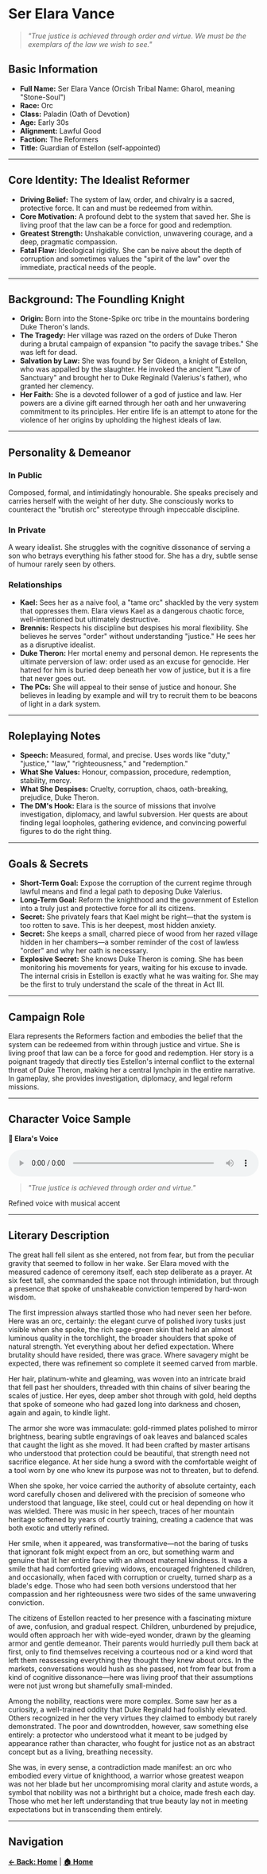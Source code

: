 # Ser Elara Vance

> *"True justice is achieved through order and virtue. We must be the exemplars of the law we wish to see."*

## Basic Information

- **Full Name:** Ser Elara Vance (Orcish Tribal Name: Gharol, meaning "Stone-Soul")
- **Race:** Orc
- **Class:** Paladin (Oath of Devotion)
- **Age:** Early 30s
- **Alignment:** Lawful Good
- **Faction:** The Reformers
- **Title:** Guardian of Estellon (self-appointed)

---

## Core Identity: The Idealist Reformer

- **Driving Belief:** The system of law, order, and chivalry is a sacred, protective force. It can and must be redeemed from within.
- **Core Motivation:** A profound debt to the system that saved her. She is living proof that the law can be a force for good and redemption.
- **Greatest Strength:** Unshakable conviction, unwavering courage, and a deep, pragmatic compassion.
- **Fatal Flaw:** Ideological rigidity. She can be naive about the depth of corruption and sometimes values the "spirit of the law" over the immediate, practical needs of the people.

---

## Background: The Foundling Knight

- **Origin:** Born into the Stone-Spike orc tribe in the mountains bordering Duke Theron's lands.
- **The Tragedy:** Her village was razed on the orders of Duke Theron during a brutal campaign of expansion "to pacify the savage tribes." She was left for dead.
- **Salvation by Law:** She was found by Ser Gideon, a knight of Estellon, who was appalled by the slaughter. He invoked the ancient "Law of Sanctuary" and brought her to Duke Reginald (Valerius's father), who granted her clemency.
- **Her Faith:** She is a devoted follower of a god of justice and law. Her powers are a divine gift earned through her oath and her unwavering commitment to its principles. Her entire life is an attempt to atone for the violence of her origins by upholding the highest ideals of law.

---

## Personality & Demeanor

### In Public
Composed, formal, and intimidatingly honourable. She speaks precisely and carries herself with the weight of her duty. She consciously works to counteract the "brutish orc" stereotype through impeccable discipline.

### In Private
A weary idealist. She struggles with the cognitive dissonance of serving a son who betrays everything his father stood for. She has a dry, subtle sense of humour rarely seen by others.

### Relationships

- **Kael:** Sees her as a naive fool, a "tame orc" shackled by the very system that oppresses them. Elara views Kael as a dangerous chaotic force, well-intentioned but ultimately destructive.
- **Brennis:** Respects his discipline but despises his moral flexibility. She believes he serves "order" without understanding "justice." He sees her as a disruptive idealist.
- **Duke Theron:** Her mortal enemy and personal demon. He represents the ultimate perversion of law: order used as an excuse for genocide. Her hatred for him is buried deep beneath her vow of justice, but it is a fire that never goes out.
- **The PCs:** She will appeal to their sense of justice and honour. She believes in leading by example and will try to recruit them to be beacons of light in a dark system.

---

## Roleplaying Notes

- **Speech:** Measured, formal, and precise. Uses words like "duty," "justice," "law," "righteousness," and "redemption."
- **What She Values:** Honour, compassion, procedure, redemption, stability, mercy.
- **What She Despises:** Cruelty, corruption, chaos, oath-breaking, prejudice, Duke Theron.
- **The DM's Hook:** Elara is the source of missions that involve investigation, diplomacy, and lawful subversion. Her quests are about finding legal loopholes, gathering evidence, and convincing powerful figures to do the right thing.

---

## Goals & Secrets

- **Short-Term Goal:** Expose the corruption of the current regime through lawful means and find a legal path to deposing Duke Valerius.
- **Long-Term Goal:** Reform the knighthood and the government of Estellon into a truly just and protective force for all its citizens.
- **Secret:** She privately fears that Kael might be right—that the system is too rotten to save. This is her deepest, most hidden anxiety.
- **Secret:** She keeps a small, charred piece of wood from her razed village hidden in her chambers—a somber reminder of the cost of lawless "order" and why her oath is necessary.
- **Explosive Secret:** She knows Duke Theron is coming. She has been monitoring his movements for years, waiting for his excuse to invade. The internal crisis in Estellon is exactly what he was waiting for. She may be the first to truly understand the scale of the threat in Act III.


---

## Campaign Role

Elara represents the Reformers faction and embodies the belief that the system can be redeemed from within through justice and virtue. She is living proof that law can be a force for good and redemption. Her story is a poignant tragedy that directly ties Estellon's internal conflict to the external threat of Duke Theron, making her a central lynchpin in the entire narrative. In gameplay, she provides investigation, diplomacy, and legal reform missions.

---

## Character Voice Sample

<div class="audio-player">
    <p><strong>🎵 Elara's Voice</strong></p>
    <audio controls style="width: 100%;">
        <source src="../audio/characters/elara-sample.wav" type="audio/wav">
        <source src="../audio/characters/elara-sample.ogg" type="audio/ogg">
        Your browser does not support the audio element.
        <a href="../audio/characters/elara-sample.wav">Download audio file</a>
    </audio>
</div>

> *"True justice is achieved through order and virtue."*

Refined voice with musical accent

---

## Literary Description

The great hall fell silent as she entered, not from fear, but from the peculiar gravity that seemed to follow in her wake. Ser Elara moved with the measured cadence of ceremony itself, each step deliberate as a prayer. At six feet tall, she commanded the space not through intimidation, but through a presence that spoke of unshakeable conviction tempered by hard-won wisdom.

The first impression always startled those who had never seen her before. Here was an orc, certainly: the elegant curve of polished ivory tusks just visible when she spoke, the rich sage-green skin that held an almost luminous quality in the torchlight, the broader shoulders that spoke of natural strength. Yet everything about her defied expectation. Where brutality should have resided, there was grace. Where savagery might be expected, there was refinement so complete it seemed carved from marble.

Her hair, platinum-white and gleaming, was woven into an intricate braid that fell past her shoulders, threaded with thin chains of silver bearing the scales of justice. Her eyes, deep amber shot through with gold, held depths that spoke of someone who had gazed long into darkness and chosen, again and again, to kindle light.

The armor she wore was immaculate: gold-rimmed plates polished to mirror brightness, bearing subtle engravings of oak leaves and balanced scales that caught the light as she moved. It had been crafted by master artisans who understood that protection could be beautiful, that strength need not sacrifice elegance. At her side hung a sword with the comfortable weight of a tool worn by one who knew its purpose was not to threaten, but to defend.

When she spoke, her voice carried the authority of absolute certainty, each word carefully chosen and delivered with the precision of someone who understood that language, like steel, could cut or heal depending on how it was wielded. There was music in her speech, traces of her mountain heritage softened by years of courtly training, creating a cadence that was both exotic and utterly refined.

Her smile, when it appeared, was transformative—not the baring of tusks that ignorant folk might expect from an orc, but something warm and genuine that lit her entire face with an almost maternal kindness. It was a smile that had comforted grieving widows, encouraged frightened children, and occasionally, when faced with corruption or cruelty, turned sharp as a blade's edge. Those who had seen both versions understood that her compassion and her righteousness were two sides of the same unwavering conviction.

The citizens of Estellon reacted to her presence with a fascinating mixture of awe, confusion, and gradual respect. Children, unburdened by prejudice, would often approach her with wide-eyed wonder, drawn by the gleaming armor and gentle demeanor. Their parents would hurriedly pull them back at first, only to find themselves receiving a courteous nod or a kind word that left them reassessing everything they thought they knew about orcs. In the markets, conversations would hush as she passed, not from fear but from a kind of cognitive dissonance—here was living proof that their assumptions were not just wrong but shamefully small-minded.

Among the nobility, reactions were more complex. Some saw her as a curiosity, a well-trained oddity that Duke Reginald had foolishly elevated. Others recognized in her the very virtues they claimed to embody but rarely demonstrated. The poor and downtrodden, however, saw something else entirely: a protector who understood what it meant to be judged by appearance rather than character, who fought for justice not as an abstract concept but as a living, breathing necessity.

She was, in every sense, a contradiction made manifest: an orc who embodied every virtue of knighthood, a warrior whose greatest weapon was not her blade but her uncompromising moral clarity and astute words, a symbol that nobility was not a birthright but a choice, made fresh each day. Those who met her left understanding that true beauty lay not in meeting expectations but in transcending them entirely.

---

## Navigation

**[← Back: Home](../README.md)** | **[🏠 Home](../README.md)**